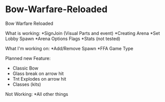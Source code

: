Bow-Warfare-Reloaded
====================

Bow Warfare Reloaded

What is working:
  *SignJoin (Visual Parts and event)
  *Creating Arena
  *Set Lobby Spawn
  *Arena Options Flags
  *Stats (not tested)

What I'm working on:
  *Add/Remove Spawn
  *FFA Game Type
  
Planned new Feature:
  * Classic Bow
  * Glass break on arrow hit
  * Tnt Explodes on arrow hit
  * Classes (kits)

Not Working:
 *All other things
